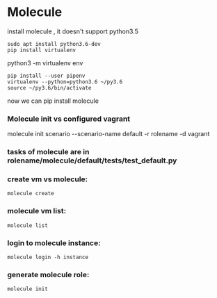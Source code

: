 # Molecule
install molecule , it doesn't support python3.5

```
sudo apt install python3.6-dev
pip install virtualenv
```
python3 -m virtualenv env
```
pip install --user pipenv
virtualenv --python=python3.6 ~/py3.6
source ~/py3.6/bin/activate
```
now we can pip install molecule
### Molecule init vs configured vagrant
molecule init scenario --scenario-name default -r rolename -d vagrant
### tasks of molecule are in rolename/molecule/default/tests/test_default.py
### create vm vs molecule:
`molecule create`
### molecule vm list:
`molecule list`
### login to molecule instance:
`molecule login -h instance`
### generate molecule role:
`molecule init`
